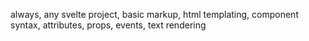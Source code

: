 always, any svelte project, basic markup, html templating, component syntax, attributes, props, events, text rendering